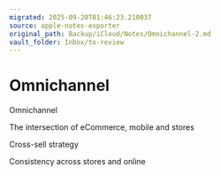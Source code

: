 ```yaml
---
migrated: 2025-09-20T01:46:23.210037
source: apple-notes-exporter
original_path: Backup/iCloud/Notes/Omnichannel-2.md
vault_folder: Inbox/to-review
---
```

# Omnichannel

Omnichannel 

The intersection of eCommerce, mobile and stores

Cross-sell strategy 

Consistency across stores and online
